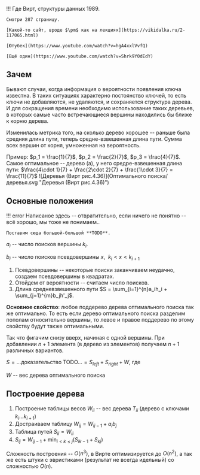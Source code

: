 !!! Где
    Вирт, структуры данных 1989.

    Смотри 287 страницу.

    [Какой-то сайт, вроде $\pm$ как на лекциях](https://vikidalka.ru/2-117065.html)

    [Ютубек](https://www.youtube.com/watch?v=hgA4xxlVvfQ)
    
    [Ещё один](https://www.youtube.com/watch?v=Shrk9Y0dEdY)

## Зачем

Бывают случаи, когда информация о вероятности появления ключа известна. В таких ситуациях характерно постоянство ключей, то есть ключи не добавляются, не удаляются, и сохраняется структура дерева. И для сокращения времени необходимо использование таких деревьев, в которых самые часто встречающиеся вершины находились бы ближе к корню дерева.

Изменилась метрика того, на сколько дерево хорошее -- раньше была средняя длина пути, теперь средне-взвешенная длина пути. Сумма всех вершин от корня, умноженная на вероятность.

Пример: $p_1 = \frac{1}{7}$, $p_2 = \frac{2}{7}$, $p_3 = \frac{4}{7}$. Самое оптимальное -- дерево (а), у него средре-взвешенная длина пути: $\frac{4\cdot 1}{7} + \frac{2\cdot 2}{7} + \frac{1\cdot 3}{7} = \frac{11}{7}$
![Деревья (Вирт рис.4.36)](Оптимального поиска/деревья.svg "Деревья (Вирт рис.4.36)")


## Основные положения

!!! error
    Написаное здесь -- отвратительно, если ничего не понятно -- всё хорошо, мы тоже не понимаем..

    Поставим сюда большой-большой **TODO**.


$a_i$ -- число поисков вершины $k_i$. 

$b_i$ -- число поисков псевдовершины $x$, $\ k_i < x < k_{i+1}$

1. Псевдовершины -- некоторые поиски заканчиваем неудачно, создаем псевдовершины в квадратах.
2. Отойдем от вероятности -- считаем число поисков.
3. Длина средневзвешенного пути  $S = \sum_{i=1}^{n}a_ih_i + \sum_{j=1}^{m}b_jh'_j$.

**Основное свойство**: любое поддерево дерева оптимального поиска так же оптимально. То есть если дерево оптимального поиска разделим пополам относительно вершины, то левое и правое поддерево по этому свойству будут также оптимальными.

Так что фигачим снизу вверх, начиная с одной вершины. При добавлении $n+1$ элемента (в дерево из элементов) получаем $n+1$ различных вариантов. 

$S = \ldots \text{доказательство TODO}\ldots= S_{left} + S_{right} + W$, где

$W$ -- вес дерева оптимального поиска
## Построение дерева

1. Построение таблицы весов $W_{ii}$ -- вес дерева $T_{ii}$ (дерево с ключами $k_i \ldots k_{i+1}$)
2. Достраиваем таблицу $W_{ij} = W_{ij - 1} + a_ib_j$
3. Таблица путей $S_{ii} = W_{ii}$
4. $S_{ij} = W_{ij-1} + \min_{i<k\leq j} (S_{ik - 1} + S_{kj})$

Сложность построения -- $O(n^3)$, в Вирте оптимизируется до $O(n^2)$, а так же есть штуки с эвристиками (результат не всегда идельный) со сложностью $O(n)$.